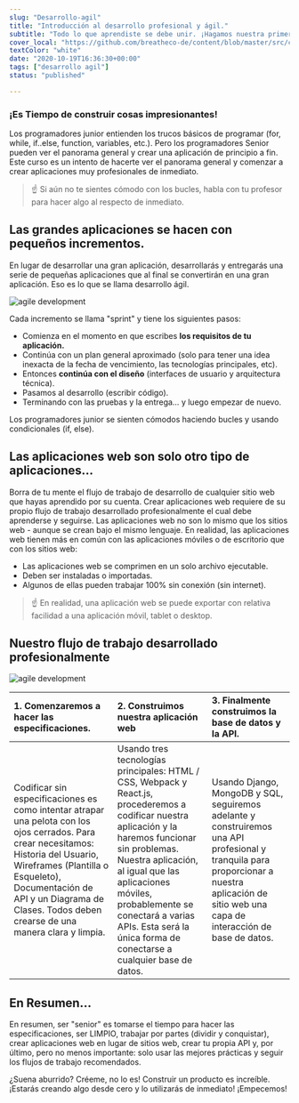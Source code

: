 ```yaml
---
slug: "Desarrollo-agil"
title: "Introducción al desarrollo profesional y ágil."
subtitle: "Todo lo que aprendiste se debe unir. ¡Hagamos nuestra primera aplicación profesional completa usando el método de desarrollo ágil!"
cover_local: "https://github.com/breatheco-de/content/blob/master/src/content/lesson/../../assets/images/98208ebb-dcb3-4e40-9ae4-4ec886213f97.jpeg?raw=true"
textColor: "white"
date: "2020-10-19T16:36:30+00:00"
tags: ["desarrollo agil"]
status: "published"

---
```


### ¡Es Tiempo de construir cosas impresionantes!

Los programadores junior entienden los trucos básicos de programar (for, while, if..else, function, variables, etc.).  Pero los programadores Senior pueden ver el panorama general y crear una aplicación de principio a fin.  Este curso es un intento de hacerte ver el panorama general y comenzar a crear aplicaciones muy profesionales de inmediato.

> :point_up: Si aún no te sientes cómodo con los bucles, habla con tu profesor para hacer algo al respecto de inmediato.

## Las grandes aplicaciones se hacen con pequeños incrementos.


En lugar de desarrollar una gran aplicación, desarrollarás y entregarás una serie de pequeñas aplicaciones que al final se convertirán en una gran aplicación.  Eso es lo que se llama desarrollo ágil.

![agile development](https://storage.googleapis.com/breathecode-asset-images/21303b761de82935e371474a87d17b3f2ebff44ca7fbc1df7c3184e88a8f7033.jpeg?raw=true)

Cada incremento se llama "sprint" y tiene los siguientes pasos:

+ Comienza en el momento en que escribes **los requisitos de tu aplicación.**
+ Continúa con un plan general aproximado (solo para tener una idea inexacta de la fecha de vencimiento, las tecnologías principales, etc).
+ Entonces **continúa con el diseño** (interfaces de usuario y arquitectura técnica).
+ Pasamos al desarrollo (escribir código).
+ Terminando con las pruebas y la entrega… y luego empezar de nuevo.

Los programadores junior se sienten cómodos haciendo bucles y usando condicionales (if, else).


## Las aplicaciones web son solo otro tipo de aplicaciones…


Borra de tu mente el flujo de trabajo de desarrollo de cualquier sitio web que hayas aprendido por su cuenta. Crear aplicaciones web requiere de su propio flujo de trabajo desarrollado profesionalmente el cual debe aprenderse y seguirse. Las aplicaciones web no son lo mismo que los sitios web - aunque se crean bajo el mismo lenguaje. En realidad, las aplicaciones web tienen más en común con las aplicaciones móviles o de escritorio que con los sitios web:

+ Las aplicaciones web se comprimen en un solo archivo ejecutable.
+ Deben ser instaladas o importadas.
+ Algunos de ellas pueden trabajar 100% sin conexión (sin internet).


> :point_up: En realidad, una aplicación web se puede exportar con relativa facilidad a una aplicación móvil, tablet o desktop.

## Nuestro flujo de trabajo desarrollado profesionalmente


![agile development](https://storage.googleapis.com/breathecode-asset-images/52403a0c564fb58c8fc2ccf226950a3359d1f3e01153e1ed7c51b7337af7178f.png?raw=true)

|1. Comenzaremos a hacer las especificaciones.     |2. Construimos nuestra aplicación web      |3. Finalmente construimos la base de datos y la API.  |
|:------------------|:--------------|:-----------------|
|Codificar sin especificaciones es como intentar atrapar una pelota con los ojos cerrados. Para crear necesitamos: Historia del Usuario, Wireframes (Plantilla o Esqueleto), Documentación de API y un Diagrama de Clases. Todos deben crearse de una manera clara y limpia.     |Usando tres tecnologías principales: HTML / CSS, Webpack y React.js, procederemos a codificar nuestra aplicación y la haremos funcionar sin problemas. Nuestra aplicación, al igual que las aplicaciones móviles, probablemente se conectará a varias APIs. Esta será la única forma de conectarse a cualquier base de datos. |Usando Django, MongoDB y SQL, seguiremos adelante y construiremos una API profesional y tranquila para proporcionar a nuestra aplicación de sitio web una capa de interacción de base de datos.   |     

## En Resumen…


En resumen, ser "senior" es tomarse el tiempo para hacer las especificaciones, ser LIMPIO, trabajar por partes (dividir y conquistar), crear aplicaciones web en lugar de sitios web, crear tu propia API y, por último, pero no menos importante: solo usar las mejores prácticas y seguir los flujos de trabajo recomendados.

¿Suena aburrido? Créeme, no lo es! Construir un producto es increíble. ¡Estarás creando algo desde cero y lo utilizarás de inmediato! ¡Empecemos!

